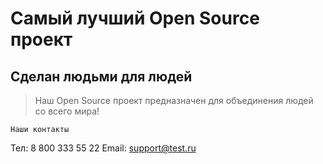 # Самый лучший Open Source проект

## Сделан людьми для людей

> Наш Open Source проект предназначен для объединения людей со всего мира!

    Наши контакты

Тел: 8 800 333 55 22 
Email: support@test.ru
